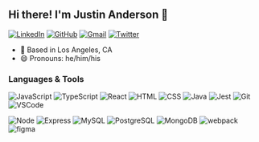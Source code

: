 ## Hi there! I'm Justin Anderson 👋

[![LinkedIn](https://img.shields.io/badge/jandersondev%20-%230077B5.svg?&style=flat-square&logo=linkedin&logoColor=white&link=https://www.linkedin.com/in/jandersondev/)](https://www.linkedin.com/in/jandersondev/)
[![GitHub](https://img.shields.io/badge/justin-anderson-dev%20-%23121011.svg?&style=flat-square&logo=github&logoColor=white&link=https://github.com/justin-anderson-dev)](https://github.com/WatchWordDev)
[![Gmail](https://img.shields.io/badge/justin@watchworddigital.com%20-%23D14836.svg?&style=flat-square&logo=gmail&logoColor=white&link=mailto:justin@watchworddigital.com)](mailto:justin@watchworddigital.com)
[![Twitter](https://img.shields.io/badge/theManderson%20-%231DA1F2.svg?&style=flat-square&logo=Twitter&logoColor=white&link=https://twitter.com/themanderson)](https://twitter.com/themanderson/)

- :round_pushpin: Based in Los Angeles, CA
- :smile: Pronouns: he/him/his

### Languages & Tools
![JavaScript](https://img.shields.io/badge/JavaScript%20-%23323330.svg?&style=flat-square&logo=javascript&logoColor=%23F7DF1E)
![TypeScript](https://shields.io/badge/TypeScript-3178C6?logo=TypeScript&logoColor=FFF&style=flat-square)
![React](https://img.shields.io/badge/React%20-%2320232a.svg?&style=flat-square&logo=react&logoColor=%2361DAFB)
![HTML](https://img.shields.io/badge/HTML5%20-%23E34F26.svg?&style=flat-square&logo=html5&logoColor=white)
![CSS](https://img.shields.io/badge/CSS3%20-%231572B6.svg?&style=flat-square&logo=css3&logoColor=white)
![Java](https://img.shields.io/badge/Java-ED8B00?style=flat-square&logo=java&logoColor=white)
![Jest](https://img.shields.io/badge/Jest%20-%23C21325.svg?&style=flat-square&logo=Jest&logoColor=white)
![Git](https://img.shields.io/badge/Git%20-%23F05033.svg?&style=flat-square&logo=git&logoColor=white)
![VSCode](https://img.shields.io/badge/VS%20Code%20-%23007ACC.svg?&style=flat-square&logo=visual-studio-code&logoColor=white)

![Node](https://img.shields.io/badge/Node.js%20-%2343853D.svg?&style=flat-square&logo=node.js&logoColor=white)
![Express](https://img.shields.io/badge/Express%20-%23404d59.svg?&style=flat-square)
![MySQL](https://img.shields.io/badge/MySQL-%2300f.svg?&style=flat-square&logo=mysql&logoColor=white)
![PostgreSQL](https://img.shields.io/badge/PostgreSQL-%23316192.svg?&style=flat-square&logo=postgresql&logoColor=white)
![MongoDB](https://img.shields.io/badge/MongoDB-%234ea94b.svg?&style=flat-square&logo=mongodb&logoColor=white)
![webpack](https://img.shields.io/badge/webpack%20-%238DD6F9.svg?&style=flat-square&logo=webpack&logoColor=black)
![figma](https://img.shields.io/badge/figma-%23F24E1E.svg?&style=flat-square&logo=figma&logoColor=white)


<!--
**curmudgeonation/curmudgeonation** is a ✨ _special_ ✨ repository because its `README.md` (this file) appears on your GitHub profile.

Here are some ideas to get you started:

- 🔭 I’m currently working on ...
- 🌱 I’m currently learning ...
- 👯 I’m looking to collaborate on ...
- 🤔 I’m looking for help with ...
- 💬 Ask me about ...
- 📫 How to reach me: ...
- 😄 Pronouns: ...
- ⚡ Fun fact: ...
-->
